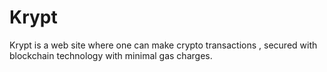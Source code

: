 # Krypt
Krypt is a web site where one can make crypto transactions , secured with blockchain technology with minimal gas charges.
